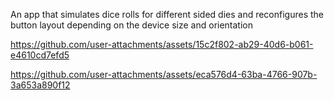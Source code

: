 An app that simulates dice rolls for different sided dies and reconfigures the button layout depending on the device size and orientation



https://github.com/user-attachments/assets/15c2f802-ab29-40d6-b061-e4610cd7efd5

https://github.com/user-attachments/assets/eca576d4-63ba-4766-907b-3a653a890f12





